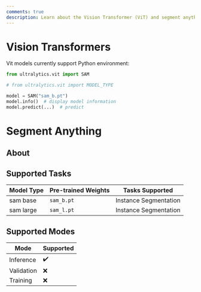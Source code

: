 ```yaml
---
comments: true
description: Learn about the Vision Transformer (ViT) and segment anything with SAM models. Train and use pre-trained models with Python API.
---
```


# Vision Transformers

Vit models currently support Python environment:

```python
from ultralytics.vit import SAM

# from ultralytics.vit import MODEL_TYPE

model = SAM("sam_b.pt")
model.info()  # display model information
model.predict(...)  # predict
```

# Segment Anything

## About

## Supported Tasks

| Model Type | Pre-trained Weights | Tasks Supported       |
|------------|---------------------|-----------------------|
| sam base   | `sam_b.pt`          | Instance Segmentation |
| sam large  | `sam_l.pt`          | Instance Segmentation |

## Supported Modes

| Mode       | Supported          |
|------------|--------------------|
| Inference  | :heavy_check_mark: |
| Validation | :x:                |
| Training   | :x:                |